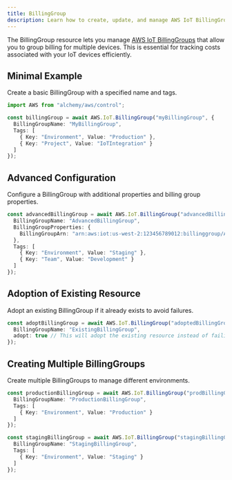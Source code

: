 ```yaml
---
title: BillingGroup
description: Learn how to create, update, and manage AWS IoT BillingGroups using Alchemy Cloud Control.
---
```


The BillingGroup resource lets you manage [AWS IoT BillingGroups](https://docs.aws.amazon.com/iot/latest/userguide/) that allow you to group billing for multiple devices. This is essential for tracking costs associated with your IoT devices efficiently.

## Minimal Example

Create a basic BillingGroup with a specified name and tags.

```ts
import AWS from "alchemy/aws/control";

const billingGroup = await AWS.IoT.BillingGroup("myBillingGroup", {
  BillingGroupName: "MyBillingGroup",
  Tags: [
    { Key: "Environment", Value: "Production" },
    { Key: "Project", Value: "IoTIntegration" }
  ]
});
```

## Advanced Configuration

Configure a BillingGroup with additional properties and billing group properties.

```ts
const advancedBillingGroup = await AWS.IoT.BillingGroup("advancedBillingGroup", {
  BillingGroupName: "AdvancedBillingGroup",
  BillingGroupProperties: {
    BillingGroupArn: "arn:aws:iot:us-west-2:123456789012:billinggroup/AdvancedBillingGroup"
  },
  Tags: [
    { Key: "Environment", Value: "Staging" },
    { Key: "Team", Value: "Development" }
  ]
});
```

## Adoption of Existing Resource

Adopt an existing BillingGroup if it already exists to avoid failures.

```ts
const adoptBillingGroup = await AWS.IoT.BillingGroup("adoptedBillingGroup", {
  BillingGroupName: "ExistingBillingGroup",
  adopt: true // This will adopt the existing resource instead of failing
});
```

## Creating Multiple BillingGroups

Create multiple BillingGroups to manage different environments.

```ts
const productionBillingGroup = await AWS.IoT.BillingGroup("prodBillingGroup", {
  BillingGroupName: "ProductionBillingGroup",
  Tags: [
    { Key: "Environment", Value: "Production" }
  ]
});

const stagingBillingGroup = await AWS.IoT.BillingGroup("stagingBillingGroup", {
  BillingGroupName: "StagingBillingGroup",
  Tags: [
    { Key: "Environment", Value: "Staging" }
  ]
});
```